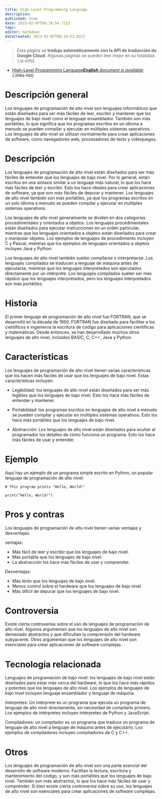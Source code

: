 ```yaml
---
title: High-Level Programming Language
description: 
published: true
date: 2023-02-07T08:18:54.711Z
tags: 
editor: markdown
dateCreated: 2023-02-07T08:18:52.821Z
---
```


> Esta página se **tradujo automáticamente con la API de traducción de Google Cloud**.
Algunas páginas se pueden leer mejor en su totalidad.{.is-info}



- [High-Level Programming Language***English** document is available*](/en/Knowledge-base/Dictionary/high-level-programming-language)
{.links-list}


# Descripción general
Los lenguajes de programación de alto nivel son lenguajes informáticos que están diseñados para ser más fáciles de leer, escribir y mantener que los lenguajes de bajo nivel como el lenguaje ensamblador. También son más portátiles, lo que significa que los programas escritos en un idioma a menudo se pueden compilar y ejecutar en múltiples sistemas operativos. Los lenguajes de alto nivel se utilizan normalmente para crear aplicaciones de software, como navegadores web, procesadores de texto y videojuegos.

# Descripción
Los lenguajes de programación de alto nivel están diseñados para ser más fáciles de entender que los lenguajes de bajo nivel. Por lo general, están escritos en una sintaxis similar a un lenguaje más natural, lo que los hace más fáciles de leer y escribir. Esto los hace ideales para crear aplicaciones de software, ya que son más fáciles de depurar y mantener. Los lenguajes de alto nivel también son más portátiles, ya que los programas escritos en un solo idioma a menudo se pueden compilar y ejecutar en múltiples sistemas operativos.

Los lenguajes de alto nivel generalmente se dividen en dos categorías: procedimentales y orientados a objetos. Los lenguajes procedimentales están diseñados para ejecutar instrucciones en un orden particular, mientras que los lenguajes orientados a objetos están diseñados para crear y manipular objetos. Los ejemplos de lenguajes de procedimiento incluyen C y Pascal, mientras que los ejemplos de lenguajes orientados a objetos incluyen Java y Python.

Los lenguajes de alto nivel también suelen compilarse o interpretarse. Los lenguajes compilados se traducen a lenguaje de máquina antes de ejecutarse, mientras que los lenguajes interpretados son ejecutados directamente por un intérprete. Los lenguajes compilados suelen ser más rápidos que los lenguajes interpretados, pero los lenguajes interpretados son más portátiles.

# Historia
El primer lenguaje de programación de alto nivel fue FORTRAN, que se desarrolló en la década de 1950. FORTRAN fue diseñado para facilitar a los científicos e ingenieros la escritura de código para aplicaciones científicas y matemáticas. Desde entonces, se han desarrollado muchos otros lenguajes de alto nivel, incluidos BASIC, C, C++, Java y Python.

# Características
Los lenguajes de programación de alto nivel tienen varias características que los hacen más fáciles de usar que los lenguajes de bajo nivel. Estas características incluyen:

- Legibilidad: los lenguajes de alto nivel están diseñados para ser más legibles que los lenguajes de bajo nivel. Esto los hace más fáciles de entender y mantener.

- Portabilidad: los programas escritos en lenguajes de alto nivel a menudo se pueden compilar y ejecutar en múltiples sistemas operativos. Esto los hace más portátiles que los lenguajes de bajo nivel.

- Abstracción: Los lenguajes de alto nivel están diseñados para ocultar al programador los detalles de cómo funciona un programa. Esto los hace más fáciles de usar y entender.

# Ejemplo
Aquí hay un ejemplo de un programa simple escrito en Python, un popular lenguaje de programación de alto nivel:

```
# This program prints "Hello, World!"

print("Hello, World!")
```

# Pros y contras
Los lenguajes de programación de alto nivel tienen varias ventajas y desventajas.

ventajas:

- Más fácil de leer y escribir que los lenguajes de bajo nivel.
- Más portable que los lenguajes de bajo nivel.
- La abstracción los hace más fáciles de usar y comprender.

Desventajas:

- Más lento que los lenguajes de bajo nivel.
- Menos control sobre el hardware que los lenguajes de bajo nivel.
- Más difícil de depurar que los lenguajes de bajo nivel.

# Controversia
Existe cierta controversia sobre el uso de lenguajes de programación de alto nivel. Algunos argumentan que los lenguajes de alto nivel son demasiado abstractos y que dificultan la comprensión del hardware subyacente. Otros argumentan que los lenguajes de alto nivel son esenciales para crear aplicaciones de software complejas.

# Tecnología relacionada
Lenguajes de programación de bajo nivel: los lenguajes de bajo nivel están diseñados para estar más cerca del hardware, lo que los hace más rápidos y potentes que los lenguajes de alto nivel. Los ejemplos de lenguajes de bajo nivel incluyen lenguaje ensamblador y lenguaje de máquina.

Intérpretes: Un intérprete es un programa que ejecuta un programa de lenguaje de alto nivel directamente, sin necesidad de compilarlo primero. Los ejemplos de intérpretes incluyen intérpretes de Python y JavaScript.

Compiladores: un compilador es un programa que traduce un programa de lenguaje de alto nivel a lenguaje de máquina antes de ejecutarlo. Los ejemplos de compiladores incluyen compiladores de C y C++.

# Otros
Los lenguajes de programación de alto nivel son una parte esencial del desarrollo de software moderno. Facilitan la lectura, escritura y mantenimiento del código, y son más portátiles que los lenguajes de bajo nivel. También son más abstractos, lo que los hace más fáciles de usar y comprender. Si bien existe cierta controversia sobre su uso, los lenguajes de alto nivel son esenciales para crear aplicaciones de software complejas.